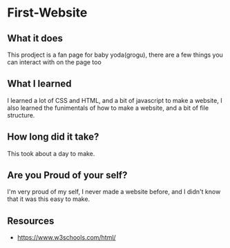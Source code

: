# First-Website

## What it does
This prodject is a fan page for baby yoda(grogu), there are a few things you can interact with on the page too

## What I learned
I learned a lot of CSS and HTML, and a bit of javascript to make a website, I also learned the funimentals of how to make a website, and a bit of file structure.

## How long did it take?
This took about a day to make.

## Are you Proud of your self?
I'm very proud of my self, I never made a website before, and I didn't know that it was this easy to make.

## Resources
* https://www.w3schools.com/html/
